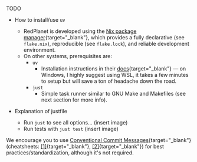 TODO

- How to install/use `uv`
    - RedPlanet is developed using the [Nix package manager](https://nixos.org/){target="_blank"}, which provides a fully declarative (see `flake.nix`), reproducible (see `flake.lock`), and reliable development environment.
    - On other systems, prerequisites are:
        - `uv`
            - Installation instructions in their [docs](https://docs.astral.sh/uv/){target="_blank"} — on Windows, I highly suggest using WSL, it takes a few minutes to setup but will save a ton of headache down the road.
        - `just`
            - Simple task runner similar to GNU Make and Makefiles (see next section for more info).

- Explanation of justfile
    - Run `just` to see all options... (insert image)
    - Run tests with `just test` (insert image)


We encourage you to use [Conventional Commit Messages](https://www.conventionalcommits.org/){target="_blank"} (cheatsheets: [\[1\]](https://gist.github.com/Zekfad/f51cb06ac76e2457f11c80ed705c95a3){target="_blank"}, [\[2\]](https://gist.github.com/qoomon/5dfcdf8eec66a051ecd85625518cfd13){target="_blank"}) for best practices/standardization, although it's not required.
